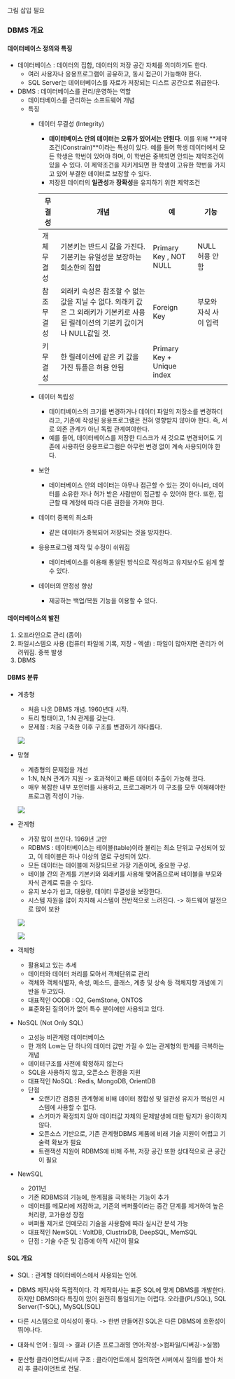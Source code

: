 그림 삽입 필요

### DBMS 개요

#### 데이터베이스 정의와 특징

- 데이터베이스 : 데이터의 집합, 데이터의 저장 공간 자체를 의미하기도 한다. 
  - 여러 사용자나 응용프로그램이 공유하고, 동시 접근이 가능해야 한다.
  - SQL Server는 데이터베이스를 자료가 저장되는 디스트 공간으로 취급한다.
- DBMS : 데이터베이스를 관리/운영하는 역할
  - 데이터베이스를 관리하는 소프트웨어 개념
  - 특징
    - 데이터 무결성 (Integrity)

      - **데이터베이스 안의 데이터는 오류가 있어서는 안된다**. 이를 위해 **제약조건(Constrain)**이라는 특성이 있다. 예를 들어 학생 데이터에서 모든 학생은 학번이 있어야 하며, 이 학번은 중복되면 안되는 제약조건이 있을 수 있다. 이 제약조건을 지키게되면 한 학생이 고유한 학번을 가지고 있어 부결한 데이터로 보장할 수 있다.
      - 저장된 데이터의 **일관성**과 **장확성**을 유지하기 위한 제약조건

      | 무결성      | 개념                                                         | 예                         | 기능                  |
      | ----------- | ------------------------------------------------------------ | -------------------------- | --------------------- |
      | 개체 무결성 | 기본키는 반드시 값을 가진다.                                                 기본키는 유일성을 보장하는 회소한의 집합 | Primary Key , NOT NULL     | NULL 허용 안함        |
      | 참조 무결성 | 외래키 속성은 참조할 수 없는 값을 지닐 수 없다.                 외래키 값은 그 외래키가 기본키로 사용된 릴레이션의 기본키 값이거나 NULL값일 것. | Foreign Key                | 부모와 자식 사이 입력 |
      | 키 무결성   | 한 릴레이션에 같은 키 값을 가진 튜플은 허용 안됨             | Primary Key + Unique index |                       |

    - 데이터 독립성
      - 데이터베이스의 크기를 변경하거나 데이터 파일의 저장소를 변경하더라고, 기존에 작성된 응용프로그램은 전혀 영향받지 않아야 한다. 즉, 서로 의존 관계가 아닌 독립 관계여야한다.
      - 예를 들어, 데이터베이스를 저장한 디스크가 새 것으로 변경되어도 기존에 사용하던 응용프로그램은 아무런 변경 없이 계속 사용되어야 한다. 

    - 보안

      - 데이터베이스 안의 데이터는 아무나 접근할 수 있는 것이 아니라, 데이터를 소유한 자나 허가 받은 사람만이 접근할 수 있어야 한다. 또한, 접근할 때 계정에 따라 다른 권한을 가져야 한다. 

    - 데이터 중복의 최소화

      - 같은 데이터가 중복되어 저장되는 것을 방지한다.

    - 응용프로그램 제작 및 수정이 쉬워짐

      - 데이터베이스를 이용해 통일된 방식으로 작성하고 유지보수도 쉽게 할 수 있다.

    - 데이터의 안정성 향상

      - 제공하는 백업/복원 기능을 이용할 수 있다.





#### 데이터베이스의 발전

1. 오프라인으로 관리 (종이)
2. 파일시스템으 사용 (컴퓨터 파일에 기록, 저장 - 엑셀) : 파일이 많아지면 관리가 어려워짐. 중복 발생
3. DBMS 





#### DBMS 분류

- 계층형
  - 처음 나온 DBMS 개념. 1960년대 시작.
  - 트리 형태이고, 1:N 관계를 갖는다. 
  - 문제점 : 처음 구축한 이후 구조를 변경하기 까다롭다.

  ![](C:\Users\wips\dev\sql\img\1\1.JPG)

- 망형
  - 계층형의 문제점을 개선
  - 1:N, N;N 관계가 지원 -> 효과적이고 빠른 데이터 추출이 가능해 졌다.
  - 매우 복잡한 내부 포인터를 사용하고, 프로그래머가 이 구조를 모두 이해해야한 프로그램 작성이 가능.

  ![](C:\Users\wips\dev\sql\img\1\2.JPG)

- 관계형
  - 가장 많이 쓰인다.  1969년 고안
  - RDBMS : 데이터베이스는 테이블(table)이라 불리는 최소 단위고 구성되어 있고, 이 테이블은 하나 이상의 열로 구성되어 있다. 
  - 모든 데이터는 테이블에 저장되므로 가장 기존이며, 중요한 구성. 
  - 테이블 간의 관계를 기본키와 외래키를 사용해 맺어줌으로써 테이블을 부모와 자식 관계로 묶을 수 있다.
  - 유지 보수가 쉽고, 대용량, 데이터 무결성을 보장한다.
  - 시스템 자원을 많이 차지해 시스템이 전반적으로 느려진다. -> 하드웨어 발전으로 많이 보완

  ![](C:\Users\wips\dev\sql\img\1\3.JPG)

  ![](C:\Users\wips\dev\sql\img\1\4.JPG)

- 객체형

  - 활용되고 있는 추세
  - 데이터와 데이터 처리를 모아서 객체단위로 관리
  - 객체와 객체식별자, 속성, 메소드, 클래스, 계층 및 상속 등 객체지향 개념에 기반을 두고있다.
  - 대표적인 OODB : O2, GemStone, ONTOS
  - 표준화된 질의어가 없어 특수 분야에만 사용되고 있다.

- NoSQL (Not Only SQL)

  - 고성능 비관계령 데이터베이스
  - 한 개의 Low는 단 하나의 데이터 값만 가질 수 있는 관계형의 한계를 극복하는 개념
  - 데이터구조를 사전에 확정하지 않는다
  - SQL을 사용하지 않고, 오픈소스 환경을 지원
  - 대표적인 NoSQL : Redis, MongoDB, OrientDB
  - 단점
    - 오랜기간 검증된 관계형에 비해 데이터 정합성 및 일관성 유지가 핵심인 시스템에 사용할 수 없다.
    - 스키마가 확정되지 않아 데이터값 자체의 문제발생에 대한 탐지가 용이하지 않다.
    - 오픈소스 기반으로, 기존 관계형DBMS 제품에 비래 기술 지원이 어렵고 기술력 확보가 필요
    - 트랜잭션 지원이 RDBMS에 비해 주복, 저장 공간 또한 상대적으로 큰 공간이 필요

- NewSQL

  - 2011년
  - 기존 RDBMS의 기능에, 한계점을 극복하는 기능이 추가
  - 데이터를 메모리에 저장하고, 기존의 버퍼풀이라는 중간 단계를 제거하여 높은 처리량, 고가용성 장점
  - 버퍼풀 제거로 인메모리 기술을 사용함에 따라 실시간 분석 가능
  - 대표적인 NewSQL : VoltDB, ClustrixDB, DeepSQL, MemSQL
  - 단점 : 기술 수준 및 검증에 아직 시간이 필요



#### SQL 개요

- SQL : 관계형 데이터베이스에서 사용되는 언어.

- DBMS 제작사와 독립적이다. 각 제작회사는 표준 SQL에 맞게 DBMS를 개발한다. 하지만 DBMS마다 특징이 있어 완전히 통일되기는 어렵다. 오라클(PL/SQL), SQL Server(T-SQL), MySQL(SQL)

- 다른 시스템으로 이식성이 좋다. -> 한번 만들어진 SQL은 다른 DBMS에 호환성이 뛰어나다.

- 대화식 언어 : 질의 -> 결과 (기존 프로그래밍 언어:작성->컴파일/디버깅->실행)

- 분산형 클라이언트/서버 구조 : 클라이언트에서 질의하면 서버에서 질의를 받아 처리 후 클라이언트로 전달.


